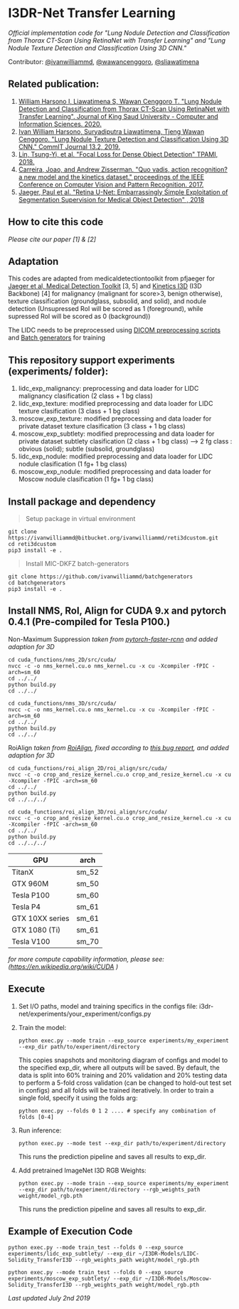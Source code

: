# I3DR-Net Transfer Learning
*Official implementation code for "Lung Nodule Detection and Classification from Thorax CT-Scan Using RetinaNet with Transfer Learning" and "Lung Nodule Texture Detection and Classification Using 3D CNN."*

Contributor:
[@ivanwilliammd](https://github.com/ivanwilliammd), [@wawancenggoro](https://github.com/wawancenggoro), [@sliawatimena](https://github.com/sliawatimena)

## Related publication:

1. [William Harsono I, Liawatimena S, Wawan Cenggoro T. "Lung Nodule Detection and Classification from Thorax CT-Scan Using RetinaNet with Transfer Learning". Journal of King Saud University - Computer and Information Sciences. 2020.](https://doi.org/10.1016/j.jksuci.2020.03.013) 
2. [Ivan William Harsono, Suryadiputra Liawatimena, Tjeng Wawan Cenggoro. "Lung Nodule Texture Detection and Classification Using 3D CNN." CommIT Journal 13.2, 2019.](https://journal.binus.ac.id/index.php/commit/article/view/5995)
3. [Lin, Tsung-Yi, et al. "Focal Loss for Dense Object Detection" TPAMI, 2018.](https://arxiv.org/abs/1708.02002)
4. [Carreira, Joao, and Andrew Zisserman. "Quo vadis, action recognition? a new model and the kinetics dataset." proceedings of the IEEE Conference on Computer Vision and Pattern Recognition. 2017.](https://arxiv.org/abs/1705.07750)
5. [Jaeger, Paul et al. "Retina U-Net: Embarrassingly Simple Exploitation of Segmentation Supervision for Medical Object Detection" , 2018](https://arxiv.org/abs/1811.08661)

## How to cite this code
*Please cite our paper [1] & [2]*

## Adaptation
This codes are adapted from medicaldetectiontoolkit from pfjaeger for [Jaeger et al, Medical Detection Toolkit](https://github.com/pfjaeger/medicaldetectiontoolkit) [3, 5] and [Kinetics I3D](https://github.com/hassony2/kinetics_i3d_pytorch) (I3D Backbone) [4] for malignancy (malignant for score>3, benign otherwise), texture classification (groundglass, subsolid, and solid), and nodule detection (Unsupressed RoI will be scored as 1 (foreground), while supressed RoI will be scored as 0 (background))

The LIDC needs to be preprocessed using [DICOM preprocessing scripts](https://github.com/ivanwilliammd/DICOM-data-preprocessing-script) and [Batch generators](https://github.com/ivanwilliammd/batchgenerators) for training


## This repository support experiments (experiments/ folder):
1. lidc_exp_malignancy: preprocessing and data loader for LIDC malignancy clasification (2 class + 1 bg class)
2. lidc_exp_texture: modified preprocessing and data loader for LIDC texture clasification (3 class + 1 bg class)
3. moscow_exp_texture: modified preprocessing and data loader for private dataset texture clasification  (3 class + 1 bg class)
4. moscow_exp_subtlety: modified preprocessing and data loader for private dataset subtlety clasification  (2 class + 1 bg class) --> 2 fg class : obvious (solid); subtle (subsolid, groundglass)
5. lidc_exp_nodule: modified preprocessing and data loader for LIDC nodule clasification (1 fg+ 1 bg class)
6. moscow_exp_nodule: modified preprocessing and data loader for Moscow nodule clasification (1 fg+ 1 bg class)


## Install package and dependency

> Setup package in virtual environment
```
git clone https://ivanwilliammd@bitbucket.org/ivanwilliammd/reti3dcustom.git
cd reti3dcustom
pip3 install -e .
```

> Install MIC-DKFZ batch-generators 
```
git clone https://github.com/ivanwilliammd/batchgenerators
cd batchgenerators
pip3 install -e .
```

## Install NMS, RoI, Align for CUDA 9.x and pytorch 0.4.1 (Pre-compiled for Tesla P100.)

Non-Maximum Suppression 
*taken from [pytorch-faster-rcnn](https://github.com/ruotianluo/pytorch-faster-rcnn) and added adaption for 3D*
```
cd cuda_functions/nms_2D/src/cuda/
nvcc -c -o nms_kernel.cu.o nms_kernel.cu -x cu -Xcompiler -fPIC -arch=sm_60
cd ../../
python build.py
cd ../../

cd cuda_functions/nms_3D/src/cuda/
nvcc -c -o nms_kernel.cu.o nms_kernel.cu -x cu -Xcompiler -fPIC -arch=sm_60
cd ../../
python build.py
cd ../../
```
RoiAlign 
*taken from [RoiAlign](https://github.com/longcw/RoIAlign.pytorch), fixed according to [this bug report](https://hackernoon.com/how-tensorflows-tf-image-resize-stole-60-days-of-my-life-aba5eb093f35), and added adaption for 3D*

```
cd cuda_functions/roi_align_2D/roi_align/src/cuda/
nvcc -c -o crop_and_resize_kernel.cu.o crop_and_resize_kernel.cu -x cu -Xcompiler -fPIC -arch=sm_60
cd ../../
python build.py
cd ../../../

cd cuda_functions/roi_align_3D/roi_align/src/cuda/
nvcc -c -o crop_and_resize_kernel.cu.o crop_and_resize_kernel.cu -x cu -Xcompiler -fPIC -arch=sm_60
cd ../../
python build.py
cd ../../../
```

| GPU | arch |
| --- | --- |
| TitanX | sm_52 |
| GTX 960M | sm_50 |
| Tesla P100 | sm_60 |
| Tesla P4 | sm_61 |
| GTX 10XX series | sm_61 |
| GTX 1080 (Ti) | sm_61 |
| Tesla V100 | sm_70 |

*for more compute capability information, please see: (https://en.wikipedia.org/wiki/CUDA )*

## Execute
1. Set I/O paths, model and training specifics in the configs file: i3dr-net/experiments/your_experiment/configs.py
2. Train the model: 

	```
	python exec.py --mode train --exp_source experiments/my_experiment --exp_dir path/to/experiment/directory       
	```

	This copies snapshots and monitoring diagram of configs and model to the specified exp_dir, where all outputs will be saved. By default, the data is split into 60% training and 20% validation and 20% testing data to perform a 5-fold cross validation (can be changed to hold-out test set in configs) and all folds will be trained iteratively. In order to train a single fold, specify it using the folds arg: 

	```
	python exec.py --folds 0 1 2 .... # specify any combination of folds [0-4]
	```

3. Run inference:
	
	```
	python exec.py --mode test --exp_dir path/to/experiment/directory 
	```
	
	This runs the prediction pipeline and saves all results to exp_dir.

4. Add pretrained ImageNet I3D RGB Weights:
	
	```
	python exec.py --mode train --exp_source experiments/my_experiment --exp_dir path/to/experiment/directory --rgb_weights_path weight/model_rgb.pth     
	``` 
	
	This runs the prediction pipeline and saves all results to exp_dir.
	

## Example of Execution Code
```
python exec.py --mode train_test --folds 0 --exp_source experiments/lidc_exp_subtlety/ --exp_dir ~/I3DR-Models/LIDC-Solidity_TransferI3D --rgb_weights_path weight/model_rgb.pth
```
```
python exec.py --mode train_test --folds 0 --exp_source experiments/moscow_exp_subtlety/ --exp_dir ~/I3DR-Models/Moscow-Solidity_TransferI3D --rgb_weights_path weight/model_rgb.pth
```

*Last updated July 2nd 2019*
